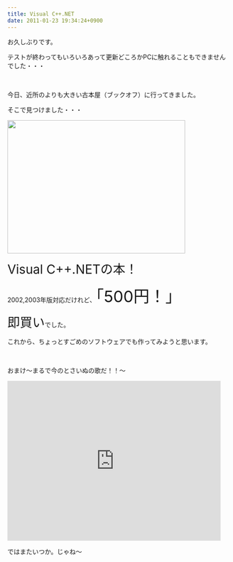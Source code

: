 ```yaml
---
title: Visual C++.NET
date: 2011-01-23 19:34:24+0900
---
```

<p>お久しぶりです。</p>
<p>テストが終わってもいろいろあって更新どころかPCに触れることもできませんでした・・・</p><br />
<p>今日、近所のよりも大きい古本屋（ブックオフ）に行ってきました。</p>
<p>そこで見つけました・・・</p>
<a href="http://picasaweb.google.com/lh/photo/MuzACcZkNX2oszU3kgL9pQ?feat=embedwebsite"><img src="http://lh5.ggpht.com/_k8x9PZSlKHk/TTv4MxneG3I/AAAAAAAAAdo/BJ91-B0JQAI/s400/DSC03619.JPG" height="300" width="400" /></a>
<p><span style="font-size:28px;">Visual C++.NETの本！</span></p>
<p>2002,2003年版対応だけれど、<span style="font-size:36px;">「500円！」</span></p>
<p><span style="font-size:28px;">即買い</span>でした。</p>
<p>これから、ちょっとすごめのソフトウェアでも作ってみようと思います。</p><br />
<p>おまけ～まるで今のとさいぬの歌だ！！～</p>
<div class="video-container"><iframe width="480" height="360" src="https://www.youtube.com/embed/FlFMvPAg0YQ?rel=0" frameborder="0" allowfullscreen></iframe></div>
<p>ではまたいつか。じゃね～</p>

